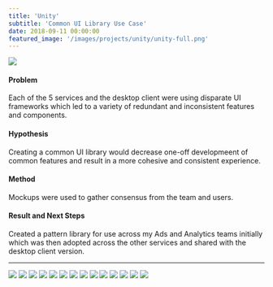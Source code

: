 ```yaml
---
title: 'Unity'
subtitle: 'Common UI Library Use Case'
date: 2018-09-11 00:00:00
featured_image: '/images/projects/unity/unity-full.png'
---
```



<div class="gallery" data-columns="1">
<img src="/images/projects/unity/2-Screens-unity-4b.png" >
</div>

#### Problem 
Each of the 5 services and the desktop client were using disparate UI frameworks which led to a variety of redundant and inconsistent features and components. 

#### Hypothesis
Creating a common UI library would decrease one-off developmeent of common features and result in a more cohesive and consistent experience. 

#### Method
Mockups were used to gather consensus from the team and users.

#### Result and Next Steps
Created a pattern library for use across my Ads and Analytics teams initially which was then adopted across the other services and shared with the desktop client version.

---

<div class="gallery" data-columns="3">
<img src="/images/projects/unity/25.png">
<img src="/images/projects/unity/24.png" >

<img src="/images/projects/unity/26.png">

<img src="/images/projects/unity/28.png">
<img src="/images/projects/unity/27.png">
<img src="/images/projects/unity/30.png">
<img src="/images/projects/unity/31.png">
<img src="/images/projects/unity/32.png">
<img src="/images/projects/unity/33.png">
<img src="/images/projects/unity/34.png">
<img src="/images/projects/unity/35.png">
<img src="/images/projects/unity/36.png">

<img src="/images/projects/unity/37.png">
<img src="/images/projects/unity/38.png">
</div>


